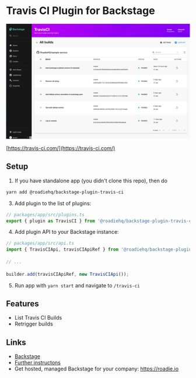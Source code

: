 # Travis CI Plugin for Backstage

![a list of builds in the Travis CI plugin for Backstage](./docs/travis-ci-plugin-1642x1027.png)

[https://travis-ci.com/](https://travis-ci.com/)

## Setup

1. If you have standalone app (you didn't clone this repo), then do

```bash
yarn add @roadiehq/backstage-plugin-travis-ci
```

3. Add plugin to the list of plugins:

```ts
// packages/app/src/plugins.ts
export { plugin as TravisCI } from '@roadiehq/backstage-plugin-travis-ci';
```

4. Add plugin API to your Backstage instance:

```ts
// packages/app/src/api.ts
import { TravisCIApi, travisCIApiRef } from '@roadiehq/backstage-plugin-travis-ci';

// ...

builder.add(travisCIApiRef, new TravisCIApi());
```

5. Run app with `yarn start` and navigate to `/travis-ci`

## Features

- List Travis CI Builds
- Retrigger builds

## Links

- [Backstage](https://backstage.io)
- [Further instructons](https://roadie.io/backstage/plugins/travis-ci/)
- Get hosted, managed Backstage for your company: https://roadie.io
